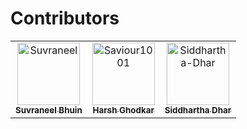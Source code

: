 # Contributors

<!-- readme: contributors -start -->
<table>
<tr>
    <td align="center">
        <a href="https://github.com/Suvraneel">
            <img src="https://avatars.githubusercontent.com/u/63473496?v=4" width="100;" alt="Suvraneel"/>
            <br />
            <sub><b>Suvraneel Bhuin</b></sub>
        </a>
    </td>
    <td align="center">
        <a href="https://github.com/Saviour1001">
            <img src="https://avatars.githubusercontent.com/u/71517788?v=4" width="100;" alt="Saviour1001"/>
            <br />
            <sub><b>Harsh Ghodkar</b></sub>
        </a>
    </td>
    <td align="center">
        <a href="https://github.com/Siddhartha-Dhar">
            <img src="https://avatars.githubusercontent.com/u/55662132?v=4" width="100;" alt="Siddhartha-Dhar"/>
            <br />
            <sub><b>Siddhartha Dhar</b></sub>
        </a>
    </td></tr>
</table>
<!-- readme: contributors -end -->
